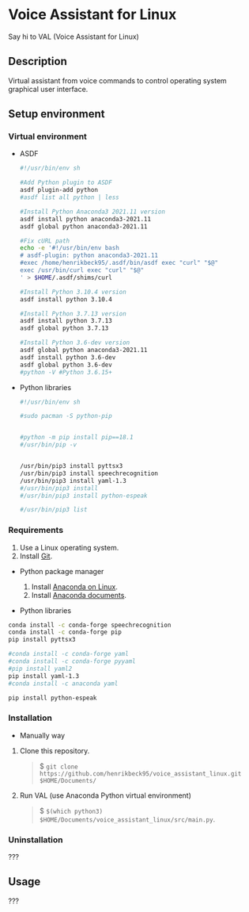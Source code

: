 # Voice Assistant for Linux

Say hi to VAL (Voice Assistant for Linux)

## Description

Virtual assistant from voice commands to control operating system graphical user interface.

## Setup environment

### Virtual environment

- ASDF
	```bash
	#!/usr/bin/env sh

	#Add Python plugin to ASDF
	asdf plugin-add python
	#asdf list all python | less

	#Install Python Anaconda3 2021.11 version
	asdf install python anaconda3-2021.11
	asdf global python anaconda3-2021.11

	#Fix cURL path 
	echo -e '#!/usr/bin/env bash              
	# asdf-plugin: python anaconda3-2021.11
	#exec /home/henrikbeck95/.asdf/bin/asdf exec "curl" "$@"
	exec /usr/bin/curl exec "curl" "$@"
	' > $HOME/.asdf/shims/curl

	#Install Python 3.10.4 version
	asdf install python 3.10.4

	#Install Python 3.7.13 version
	asdf install python 3.7.13
	asdf global python 3.7.13

	#Install Python 3.6-dev version
	asdf global python anaconda3-2021.11
	asdf install python 3.6-dev
	asdf global python 3.6-dev
	#python -V #Python 3.6.15+
	```

- Python libraries
	```bash
	#!/usr/bin/env sh

	#sudo pacman -S python-pip


	#python -m pip install pip==18.1
	#/usr/bin/pip -v
	

	/usr/bin/pip3 install pyttsx3
	/usr/bin/pip3 install speechrecognition
	/usr/bin/pip3 install yaml-1.3
	#/usr/bin/pip3 install 
	#/usr/bin/pip3 install python-espeak
	
	#/usr/bin/pip3 list
	```

### Requirements

1. Use a Linux operating system.
1. Install [Git](https://git-scm.com/).

- Python package manager
	1. Install [Anaconda on Linux](https://docs.anaconda.com/anaconda/install/linux/).
	1. Install [Anaconda documents](https://docs.anaconda.com/anaconda/install/index.html).

- Python libraries

```bash
conda install -c conda-forge speechrecognition
conda install -c conda-forge pip
pip install pyttsx3

#conda install -c conda-forge yaml
#conda install -c conda-forge pyyaml
#pip install yaml2
pip install yaml-1.3
#conda install -c anaconda yaml

pip install python-espeak
```

<!--
#Import system libraries
import os
import platform
import subprocess
import time

#Import external libraries
import pyttsx3
import speech_recognition as sr
import yaml
-->

### Installation

- Manually way

1. Clone this repository.
    > $ `git clone https://github.com/henrikbeck95/voice_assistant_linux.git $HOME/Documents/`

1. Run VAL (use Anaconda Python virtual environment)
    > $ `$(which python3) $HOME/Documents/voice_assistant_linux/src/main.py`.

### Uninstallation

???

## Usage

???
